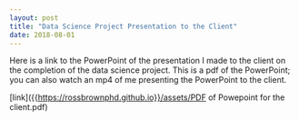 ```yaml
---
layout: post
title: "Data Science Project Presentation to the Client"
date: 2018-08-01
---
```


Here is a link to the PowerPoint of the presentation I made to the client on the completion of the data science project. This is a pdf of the PowerPoint; you can also watch an mp4 of me presenting the PowerPoint to the client.

[link]({{https://rossbrownphd.github.io}}/assets/PDF of Powepoint for the client.pdf)
